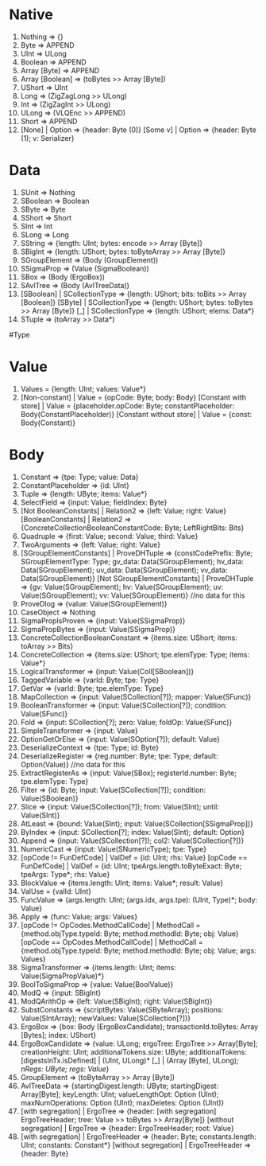 # Native
1. Nothing => {}
2. Byte => APPEND
2. UInt => ULong
3. Boolean => APPEND
4. Array [Byte] => APPEND
5. Array [Boolean] => (toBytes >> Array [Byte])
5. UShort => UInt
6. Long => (ZigZagLong >> ULong)
7. Int => (ZigZagInt >> ULong)
8. ULong => (VLQEnc >> APPEND)
9. Short => APPEND
10. [None] | Option => {header: Byte (0)}
    [Some v] | Option => {header: Byte (1); v: Serializer}

# Data
1. SUnit => Nothing
2. SBoolean => Boolean
3. SByte => Byte
4. SShort => Short
5. SInt => Int
6. SLong => Long
7. SString => {length: UInt; bytes: encode >> Array [Byte]}
8. SBigInt => {length: UShort; bytes: toByteArray >> Array [Byte]}
9. SGroupElement => (Body (GroupElement))
10. SSigmaProp => (Value (SigmaBoolean))
11. SBox => (Body (ErgoBox))
12. SAvlTree => (Body (AvlTreeData))
13. [SBoolean] | SCollectionType => {length: UShort; bits: toBits >> Array [Boolean]}
    [SByte] | SCollectionType => {length: UShort; bytes: toBytes >> Array [Byte]}
    [_]     | SCollectionType => {length: UShort; elems: Data*}
14. STuple => (toArray >> Data*)

#Type

# Value
1. Values = {length: UInt; values: Value*}
2. [Non-constant] | Value = {opCode: Byte; body: Body}
   [Constant with store] | Value = {placeholder.opCode: Byte; constantPlaceholder: Body(ConstantPlaceholder)}
   [Constant without store] | Value = {const: Body(Constant)}

# Body
1. Constant => {tpe: Type; value: Data}
2. ConstantPlaceholder => {id: UInt}
3. Tuple => {length: UByte; items: Value*}
4. SelectField => {input: Value; fieldIndex: Byte}
5. [Not BooleanConstants] | Relation2 => {left: Value; right: Value}
   [BooleanConstants] | Relation2 => {ConcreteCollectionBooleanConstantCode: Byte; LeftRightBits: Bits}
6. Quadruple => {first: Value; second: Value; third: Value}
7. TwoArguments => {left: Value; right: Value}
8. [SGroupElementConstants] | ProveDHTuple => {constCodePrefix: Byte; SGroupElementType: Type;
                                            gv_data: Data(SGroupElement); hv_data: Data(SGroupElement);
					    uv_data: Data(SGroupElement); vv_data: Data(SGroupElement)}
   [Not SGroupElementConstants] | ProveDHTuple => {gv: Value(SGroupElement); hv: Value(SGroupElement);
					        uv: Value(SGroupElement); vv: Value(SGroupElement)} //no data for this
9. ProveDlog => {value: Value(SGroupElement)}
10. CaseObject => Nothing
11. SigmaPropIsProven => {input: Value(SSigmaProp)}
12. SigmaPropBytes => {input: Value(SSigmaProp)}
13. ConcreteCollectionBooleanConstant => {items.size: UShort; items: toArray >> Bits}
14. ConcreteCollection => {items.size: UShort; tpe.elemType: Type; items: Value*}
15. LogicalTransformer => {input: Value(Coll[SBoolean])}
16. TaggedVariable => {varId: Byte; tpe: Type}
17. GetVar => {varId: Byte; tpe.elemType: Type}
18. MapCollection => {input: Value(SCollection[?]); mapper: Value(SFunc)}
19. BooleanTransformer => {input: Value(SCollection[?]); condition: Value(SFunc)}
20. Fold => {input: SCollection[?]; zero: Value; foldOp: Value(SFunc)}
21. SimpleTransformer => {input: Value}
22. OptionGetOrElse => {input: Value(SOption[?]); default: Value}
23. DeserializeContext => {tpe: Type; id: Byte}
24. DeserializeRegister => {reg.number: Byte; tpe: Type; default: Option(Value)} //no data for this
25. ExtractRegisterAs => {input: Value(SBox); registerId.number: Byte; tpe.elemType: Type}
26. Filter => {id: Byte; input: Value(SCollection[?]); condition: Value(SBoolean)}
27. Slice => {input: Value(SCollection[?]); from: Value(SInt); until: Value(SInt)}
28. AtLeast => {bound: Value(SInt); input: Value(SCollection[SSigmaProp])}
29. ByIndex => {input: SCollection[?]; index: Value(SInt); default: Option}
30. Append => {input: Value(SCollection[?]); col2: Value(SCollection[?])}
31. NumericCast => {input: Value(SNumericType); tpe: Type}
32. [opCode != FunDefCode] | ValDef = {id: UInt; rhs: Value}
    [opCode == FunDefCode] | ValDef = {id: UInt; tpeArgs.length.toByteExact: Byte; tpeArgs: Type*; rhs: Value}
33. BlockValue => {items.length: UInt; items: Value*; result: Value}
34. ValUse = {valId: UInt}
35. FuncValue => {args.length: UInt; (args.idx, args.tpe): (UInt, Type)*; body: Value}
36. Apply => {func: Value; args: Values}
37. [opCode != OpCodes.MethodCallCode] | MethodCall = {method.objType.typeId: Byte; method.methodId: Byte; obj: Value}
    [opCode == OpCodes.MethodCallCode] | MethodCall = {method.objType.typeId: Byte; method.methodId: Byte; obj: Value; args: Values}
38. SigmaTransformer => {items.length: UInt; items: Value(SigmaPropValue)*}
39. BoolToSigmaProp => {value: Value(BoolValue)}
40. ModQ => {input: SBigInt}
41. ModQArithOp => {left: Value(SBigInt); right: Value(SBigInt)}
42. SubstConstants => {scriptBytes: Value(SByteArray); positions: Value(SIntArray); newValues: Value(SCollection[?])}
43. ErgoBox => {box: Body (ErgoBoxCandidate); transactionId.toBytes: Array [Bytes]; index: UShort}
44. ErgoBoxCandidate => {value: ULong; ergoTree: ErgoTree >> Array[Byte]; creationHeight: UInt;
                         additionalTokens.size: UByte;
			 additionalTokens: [digestsInTx.isDefined] | (UInt, ULong)*
			                   [_] | (Array [Byte], ULong)*;
			 nRegs: UByte; regs: Value*}
45. GroupElement => (toByteArray >> Array [Byte])
46. AvlTreeData => {startingDigest.length: UByte; startingDigest: Array[Byte]; keyLength: UInt;
                   valueLengthOpt: Option (UInt); maxNumOperations: Option (UInt); maxDeletes: Option (UInt)}
47. [with segregation] | ErgoTree => {header: [with segregation] ErgoTreeHeader; tree: Value >> toBytes >> Array[Byte]}
    [without segregation] | ErgoTree => {header: ErgoTreeHeader; root: Value}
48. [with segregation] | ErgoTreeHeader => {header: Byte; constants.length: UInt; constants: Constant*}
    [without segregation] | ErgoTreeHeader => {header: Byte}